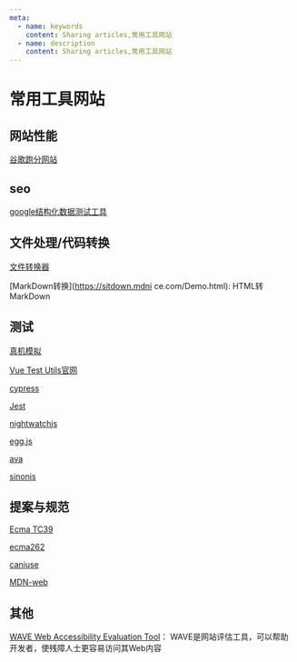 ```yaml
---
meta:
  - name: keywords
    content: Sharing articles,常用工具网站
  - name: description
    content: Sharing articles,常用工具网站
---
```


# 常用工具网站

## 网站性能

[谷歌跑分网站](https://developers.google.com/speed/pagespeed/insights/)

## seo

[google结构化数据测试工具](https://search.google.com/structured-data/testing-tool)

## 文件处理/代码转换

[文件转换器](https://convertio.co/zh/)

[MarkDown转换](https://sitdown.mdni ce.com/Demo.html): HTML转MarkDown

## 测试

[真机模拟](https://appetize.io/demo?device=iphonex&scale=75&orientation=portrait&osVersion=13.7)

[Vue Test Utils官网](https://vue-test-utils.vuejs.org/)

[cypress](https://www.cypress.io/)

[Jest](https://jestjs.io/zh-Hans/)

[nightwatchjs](https://nightwatchjs.org/)

[egg.js](https://eggjs.org/zh-cn/)

[ava](https://github.com/avajs/ava)

[sinonjs](https://sinonjs.org/)

## 提案与规范

[Ecma TC39](https://github.com/tc39)

[ecma262](https://github.com/tc39/ecma262)

[caniuse](https://caniuse.com/)

[MDN-web](https://developer.mozilla.org/zh-CN/docs/Web)

## 其他

[WAVE Web Accessibility Evaluation Tool](https://wave.webaim.org)： WAVE是网站评估工具，可以帮助开发者，使残障人士更容易访问其Web内容